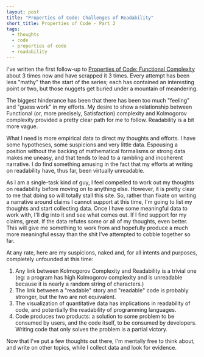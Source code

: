 ```yaml
---
layout: post
title: "Properties of Code: Challenges of Readability"
short_title: Properties of Code - Part 2
tags:
  - thoughts
  - code
  - properties of code
  - readability
---
```

I've written the first follow-up to [Properties of Code: Functional Complexity](http://mathish.com/2011/05/08/mother-functional.html)
about 3 times now and have scrapped it 3 times.  Every attempt has been less
"mathy" than the start of the series; each has contained an interesting
point or two, but those nuggets get buried under a mountain of meandering.

The biggest hinderance has been that there has been too much "feeling" and
"guess work" in my efforts.  My desire to show a relationship between
Functional (or, more precisely, Satisfaction) complexity and Kolmogorov
complexity provided a pretty clear path for me to follow.  Readability is a
bit more vague.

What I need is more empirical data to direct my thoughts and efforts.  I have
some hypotheses, some suspicions and very little data.  Espousing a position
without the backing of mathematical formalisms or strong data makes me uneasy,
and that tends to lead to a rambling and incoherent narrative.  I do find
something amusing in the fact that my efforts at writing on readability have,
thus far, been virtually unreadable.

As I am a single-task kind of guy, I feel compelled to work out my thoughts
on readability before moving on to anything else.  However, it is pretty
clear to me that doing so will totally stall this site.  So, rather than
fixate on writing a narrative around claims I cannot support at this time,
I'm going to list my thoughts and start collecting data.  Once I have some
meaningful data to work with, I'll dig into it and see what comes out.  If
I find support for my claims, great.  If the data refutes some or all of my
thoughts, even better.  This will give me something to work from and
hopefully produce a much more meaningful essay than the shit I've attempted
to cobble together so far.

At any rate, here are my suspicions, naked and, for all intents and purposes,
completely unfounded at this time:

1. Any link between Kolmogorov Complexity and Readability is a trivial one
   (eg: a program has high Kolmogorov complexity and is unreadable because it
   is nearly a random string of characters.)
2. The link between a "readable" story and "readable" code is probably
   stronger, but the two are not equivalent.
3. The visualization of quantitative data has implications in readability of
   code, and potentially the readability of programming languages.
4. Code produces two products: a solution to some problem to be consumed by
   users, and the code itself, to be consumed by developers.  Writing code
   that only solves the problem is a partial victory.

Now that I've put a few thoughts out there, I'm mentally free to think about,
and write on other topics, while I collect data and look for evidence.
